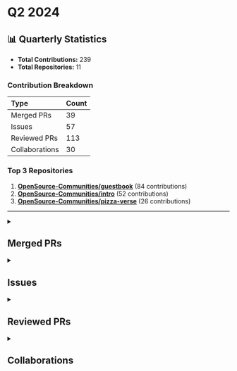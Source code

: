 # Q2 2024

## 📊 Quarterly Statistics

* **Total Contributions:** 239
* **Total Repositories:** 11

### Contribution Breakdown

| Type | Count |
| :--- | :--- |
| Merged PRs | 39 |
| Issues | 57 |
| Reviewed PRs | 113 |
| Collaborations | 30 |

### Top 3 Repositories

1. [**OpenSource-Communities/guestbook**](https://github.com/OpenSource-Communities/guestbook) (84 contributions)
2. [**OpenSource-Communities/intro**](https://github.com/OpenSource-Communities/intro) (52 contributions)
3. [**OpenSource-Communities/pizza-verse**](https://github.com/OpenSource-Communities/pizza-verse) (26 contributions)

---

<details>
  <summary><h2>Merged PRs</h2></summary>
<table style='width:100%; table-layout:fixed;'>
  <thead>
    <tr>
      <th style='width:5%;'>No.</th>
      <th style='width:20%;'>Project Name</th>
      <th style='width:30%;'>Title</th>
      <th style='width:15%;'>Created At</th>
      <th style='width:15%;'>Merged At</th>
      <th style='width:15%;'>Review Period</th>
    </tr>
  </thead>
  <tbody>
    <tr>
      <td>1.</td>
      <td>Virtual-Coffee/virtualcoffee.io</td>
      <td><a href='https://github.com/Virtual-Coffee/virtualcoffee.io/pull/1197'>Add July 2024 Monthly Challenge</a></td>
      <td>2024-06-28</td>
      <td>2024-06-29</td>
      <td>1 days</td>
    </tr>
    <tr>
      <td>2.</td>
      <td>OpenSource-Communities/intro</td>
      <td><a href='https://github.com/OpenSource-Communities/intro/pull/226'>feat: update contributing guidelines</a></td>
      <td>2024-06-14</td>
      <td>2024-07-01</td>
      <td>17 days</td>
    </tr>
    <tr>
      <td>3.</td>
      <td>open-sauced/hot</td>
      <td><a href='https://github.com/open-sauced/hot/pull/528'>fix: change Discord to Community</a></td>
      <td>2024-06-08</td>
      <td>2024-07-08</td>
      <td>30 days</td>
    </tr>
    <tr>
      <td>4.</td>
      <td>Virtual-Coffee/virtualcoffee.io</td>
      <td><a href='https://github.com/Virtual-Coffee/virtualcoffee.io/pull/1190'>Add June 2024 newsletter to the website</a></td>
      <td>2024-06-06</td>
      <td>2024-06-18</td>
      <td>12 days</td>
    </tr>
    <tr>
      <td>5.</td>
      <td>OpenSource-Communities/guestbook</td>
      <td><a href='https://github.com/OpenSource-Communities/guestbook/pull/359'>fix: change Discord to Community</a></td>
      <td>2024-06-06</td>
      <td>2024-06-06</td>
      <td>0 days</td>
    </tr>
    <tr>
      <td>6.</td>
      <td>OpenSource-Communities/pizza-verse</td>
      <td><a href='https://github.com/OpenSource-Communities/pizza-verse/pull/107'>fix: change discord to community</a></td>
      <td>2024-06-06</td>
      <td>2024-06-06</td>
      <td>0 days</td>
    </tr>
    <tr>
      <td>7.</td>
      <td>OpenSource-Communities/guestbook</td>
      <td><a href='https://github.com/OpenSource-Communities/guestbook/pull/357'>fix: change code owners from community to docs</a></td>
      <td>2024-06-06</td>
      <td>2024-06-06</td>
      <td>0 days</td>
    </tr>
    <tr>
      <td>8.</td>
      <td>OpenSource-Communities/pizza-verse</td>
      <td><a href='https://github.com/OpenSource-Communities/pizza-verse/pull/105'>fix: change code owners from community to docs</a></td>
      <td>2024-06-06</td>
      <td>2024-06-06</td>
      <td>0 days</td>
    </tr>
    <tr>
      <td>9.</td>
      <td>OpenSource-Communities/intro</td>
      <td><a href='https://github.com/OpenSource-Communities/intro/pull/215'>fix: replace Discord with Community</a></td>
      <td>2024-06-06</td>
      <td>2024-06-10</td>
      <td>4 days</td>
    </tr>
    <tr>
      <td>10.</td>
      <td>Virtual-Coffee/VC-Community-Docs</td>
      <td><a href='https://github.com/Virtual-Coffee/VC-Community-Docs/pull/413'>chore: clean up `monthly-challenges` folder</a></td>
      <td>2024-06-03</td>
      <td>2024-06-10</td>
      <td>7 days</td>
    </tr>
    <tr>
      <td>11.</td>
      <td>Virtual-Coffee/VC-Community-Docs</td>
      <td><a href='https://github.com/Virtual-Coffee/VC-Community-Docs/pull/409'>docs: update monthly challenges' README</a></td>
      <td>2024-06-03</td>
      <td>2024-06-10</td>
      <td>7 days</td>
    </tr>
    <tr>
      <td>12.</td>
      <td>Virtual-Coffee/VC-Community-Docs</td>
      <td><a href='https://github.com/Virtual-Coffee/VC-Community-Docs/pull/408'>docs: update facilitators docs</a></td>
      <td>2024-06-03</td>
      <td>2024-06-11</td>
      <td>8 days</td>
    </tr>
    <tr>
      <td>13.</td>
      <td>Virtual-Coffee/VC-Community-Docs</td>
      <td><a href='https://github.com/Virtual-Coffee/VC-Community-Docs/pull/407'>docs: Add "Community Kindness" challenge</a></td>
      <td>2024-05-31</td>
      <td>2024-06-03</td>
      <td>3 days</td>
    </tr>
    <tr>
      <td>14.</td>
      <td>OpenSource-Communities/intro</td>
      <td><a href='https://github.com/OpenSource-Communities/intro/pull/210'>chore: move contributing and translations guidelines to the root</a></td>
      <td>2024-05-31</td>
      <td>2024-06-10</td>
      <td>10 days</td>
    </tr>
    <tr>
      <td>15.</td>
      <td>Virtual-Coffee/virtualcoffee.io</td>
      <td><a href='https://github.com/Virtual-Coffee/virtualcoffee.io/pull/1185'>Add June monthly challenge</a></td>
      <td>2024-05-29</td>
      <td>2024-05-31</td>
      <td>2 days</td>
    </tr>
    <tr>
      <td>16.</td>
      <td>github/docs</td>
      <td><a href='https://github.com/github/docs/pull/33170'>fix: change link from `quickstart` to `start-your-journey`</a></td>
      <td>2024-05-24</td>
      <td>2024-05-24</td>
      <td>0 days</td>
    </tr>
    <tr>
      <td>17.</td>
      <td>Virtual-Coffee/VC-Community-Docs</td>
      <td><a href='https://github.com/Virtual-Coffee/VC-Community-Docs/pull/405'>docs: add "Public Speaking" challenge</a></td>
      <td>2024-05-24</td>
      <td>2024-06-11</td>
      <td>18 days</td>
    </tr>
    <tr>
      <td>18.</td>
      <td>github/docs</td>
      <td><a href='https://github.com/github/docs/pull/33167'>fix: add missing link to "Hello World" tutorial</a></td>
      <td>2024-05-24</td>
      <td>2024-05-24</td>
      <td>0 days</td>
    </tr>
    <tr>
      <td>19.</td>
      <td>OpenSource-Communities/intro</td>
      <td><a href='https://github.com/OpenSource-Communities/intro/pull/207'>feat: add a README and move LICENSE file to the root</a></td>
      <td>2024-05-22</td>
      <td>2024-05-22</td>
      <td>0 days</td>
    </tr>
    <tr>
      <td>20.</td>
      <td>OpenSource-Communities/intro</td>
      <td><a href='https://github.com/OpenSource-Communities/intro/pull/204'>feat: update triage action</a></td>
      <td>2024-05-20</td>
      <td>2024-05-20</td>
      <td>0 days</td>
    </tr>
    <tr>
      <td>21.</td>
      <td>OpenSource-Communities/intro</td>
      <td><a href='https://github.com/OpenSource-Communities/intro/pull/201'>feat: add a PR section and add information to the issue section in the contributing guidelines</a></td>
      <td>2024-05-17</td>
      <td>2024-06-05</td>
      <td>19 days</td>
    </tr>
    <tr>
      <td>22.</td>
      <td>OpenSource-Communities/guestbook</td>
      <td><a href='https://github.com/OpenSource-Communities/guestbook/pull/325'>fix: intro course contributor action</a></td>
      <td>2024-05-17</td>
      <td>2024-05-18</td>
      <td>1 days</td>
    </tr>
    <tr>
      <td>23.</td>
      <td>OpenSource-Communities/guestbook</td>
      <td><a href='https://github.com/OpenSource-Communities/guestbook/pull/314'>fix: update message of the PR_COMMENT in `intro_course_contributor.yml`</a></td>
      <td>2024-05-14</td>
      <td>2024-05-14</td>
      <td>0 days</td>
    </tr>
    <tr>
      <td>24.</td>
      <td>OpenSource-Communities/pizza-verse</td>
      <td><a href='https://github.com/OpenSource-Communities/pizza-verse/pull/94'>fix: compliance action to include "relates to" and "related to" keywords when checking related issue</a></td>
      <td>2024-05-13</td>
      <td>2024-05-14</td>
      <td>0 days</td>
    </tr>
    <tr>
      <td>25.</td>
      <td>OpenSource-Communities/guestbook</td>
      <td><a href='https://github.com/OpenSource-Communities/guestbook/pull/308'>feat: add compliance workflow</a></td>
      <td>2024-05-13</td>
      <td>2024-05-13</td>
      <td>0 days</td>
    </tr>
    <tr>
      <td>26.</td>
      <td>OpenSource-Communities/pizza-verse</td>
      <td><a href='https://github.com/OpenSource-Communities/pizza-verse/pull/90'>feat: add compliance workflow</a></td>
      <td>2024-05-13</td>
      <td>2024-05-13</td>
      <td>0 days</td>
    </tr>
    <tr>
      <td>27.</td>
      <td>OpenSource-Communities/intro</td>
      <td><a href='https://github.com/OpenSource-Communities/intro/pull/187'>feat: Add compliance workflow</a></td>
      <td>2024-05-13</td>
      <td>2024-05-13</td>
      <td>0 days</td>
    </tr>
    <tr>
      <td>28.</td>
      <td>OpenSource-Communities/intro</td>
      <td><a href='https://github.com/OpenSource-Communities/intro/pull/185'>Feature: Add detail information about PR process for contributing</a></td>
      <td>2024-05-10</td>
      <td>2024-05-11</td>
      <td>0 days</td>
    </tr>
    <tr>
      <td>29.</td>
      <td>OpenSource-Communities/pizza-verse</td>
      <td><a href='https://github.com/OpenSource-Communities/pizza-verse/pull/85'>feat: Add traditional food around the world as a new format of contribution</a></td>
      <td>2024-05-10</td>
      <td>2024-05-13</td>
      <td>3 days</td>
    </tr>
    <tr>
      <td>30.</td>
      <td>Virtual-Coffee/virtualcoffee.io</td>
      <td><a href='https://github.com/Virtual-Coffee/virtualcoffee.io/pull/1175'>Add May 2024 newsletter to the website</a></td>
      <td>2024-05-07</td>
      <td>2024-05-12</td>
      <td>4 days</td>
    </tr>
    <tr>
      <td>31.</td>
      <td>OpenSource-Communities/intro</td>
      <td><a href='https://github.com/OpenSource-Communities/intro/pull/181'>Fix: Update content in the "Getting Started With Contributing" section and clarify the instructions to create an issue</a></td>
      <td>2024-05-03</td>
      <td>2024-05-08</td>
      <td>5 days</td>
    </tr>
    <tr>
      <td>32.</td>
      <td>OpenSource-Communities/intro</td>
      <td><a href='https://github.com/OpenSource-Communities/intro/pull/174'>feat: add "Becoming a Maintainer" course</a></td>
      <td>2024-04-25</td>
      <td>2024-04-26</td>
      <td>1 days</td>
    </tr>
    <tr>
      <td>33.</td>
      <td>OpenSource-Communities/intro</td>
      <td><a href='https://github.com/OpenSource-Communities/intro/pull/162'>fix: relative paths in the project</a></td>
      <td>2024-04-18</td>
      <td>2024-04-18</td>
      <td>0 days</td>
    </tr>
    <tr>
      <td>34.</td>
      <td>Virtual-Coffee/VC-Community-Docs</td>
      <td><a href='https://github.com/Virtual-Coffee/VC-Community-Docs/pull/357'>docs: update Monthly Challenges README</a></td>
      <td>2024-04-16</td>
      <td>2024-04-19</td>
      <td>3 days</td>
    </tr>
    <tr>
      <td>35.</td>
      <td>open-sauced/maintainer-intro-course</td>
      <td><a href='https://github.com/open-sauced/maintainer-intro-course/pull/75'>feat: add "Additional Resources" and "Maintainers Guestbook" pages</a></td>
      <td>2024-04-15</td>
      <td>2024-04-23</td>
      <td>8 days</td>
    </tr>
    <tr>
      <td>36.</td>
      <td>open-sauced/maintainer-intro-course</td>
      <td><a href='https://github.com/open-sauced/maintainer-intro-course/pull/73'>fix: update projects on GitHub</a></td>
      <td>2024-04-11</td>
      <td>2024-04-23</td>
      <td>12 days</td>
    </tr>
    <tr>
      <td>37.</td>
      <td>Virtual-Coffee/virtualcoffee.io</td>
      <td><a href='https://github.com/Virtual-Coffee/virtualcoffee.io/pull/1151'>Docs: Update Coffee Table Groups</a></td>
      <td>2024-04-11</td>
      <td>2024-04-12</td>
      <td>1 days</td>
    </tr>
    <tr>
      <td>38.</td>
      <td>Virtual-Coffee/virtualcoffee.io</td>
      <td><a href='https://github.com/Virtual-Coffee/virtualcoffee.io/pull/1149'>Add April 2024 newsletter to the website</a></td>
      <td>2024-04-07</td>
      <td>2024-04-09</td>
      <td>2 days</td>
    </tr>
    <tr>
      <td>39.</td>
      <td>open-sauced/maintainer-intro-course</td>
      <td><a href='https://github.com/open-sauced/maintainer-intro-course/pull/71'>feat: reorder chapters</a></td>
      <td>2024-04-04</td>
      <td>2024-04-23</td>
      <td>19 days</td>
    </tr>
  </tbody>
</table>
</details>

<details>
  <summary><h2>Issues</h2></summary>
<table style='width:100%; table-layout:fixed;'>
  <thead>
    <tr>
      <th style='width:5%;'>No.</th>
      <th style='width:25%;'>Project Name</th>
      <th style='width:35%;'>Title</th>
      <th style='width:15%;'>Created At</th>
      <th style='width:15%;'>Closed At</th>
      <th style='width:10%;'>Closing Period</th>
    </tr>
  </thead>
  <tbody>
    <tr>
      <td>1.</td>
      <td>Virtual-Coffee/virtualcoffee.io</td>
      <td><a href='https://github.com/Virtual-Coffee/virtualcoffee.io/issues/1196'>Add July 2024 Monthly Challenge</a></td>
      <td>2024-06-28</td>
      <td>2024-06-29</td>
      <td>1 days</td>
    </tr>
    <tr>
      <td>2.</td>
      <td>OpenSource-Communities/intro</td>
      <td><a href='https://github.com/OpenSource-Communities/intro/issues/225'>Feature: Update contributing guidelines</a></td>
      <td>2024-06-13</td>
      <td>2024-07-01</td>
      <td>18 days</td>
    </tr>
    <tr>
      <td>3.</td>
      <td>OpenSource-Communities/guestbook</td>
      <td><a href='https://github.com/OpenSource-Communities/guestbook/issues/363'>Docs: Remove the translation guidelines</a></td>
      <td>2024-06-10</td>
      <td>2024-10-05</td>
      <td>116 days</td>
    </tr>
    <tr>
      <td>4.</td>
      <td>OpenSource-Communities/guestbook</td>
      <td><a href='https://github.com/OpenSource-Communities/guestbook/issues/362'>Docs: Update the Contributing Guidelines</a></td>
      <td>2024-06-10</td>
      <td>2024-10-05</td>
      <td>116 days</td>
    </tr>
    <tr>
      <td>5.</td>
      <td>OpenSource-Communities/intro</td>
      <td><a href='https://github.com/OpenSource-Communities/intro/issues/219'>Feature: Add "Languages" to all navbars</a></td>
      <td>2024-06-10</td>
      <td>2024-06-11</td>
      <td>1 days</td>
    </tr>
    <tr>
      <td>6.</td>
      <td>open-sauced/hot</td>
      <td><a href='https://github.com/open-sauced/hot/issues/527'>Feature: Swap out Discord to Community and keep consistencies </a></td>
      <td>2024-06-07</td>
      <td>2024-07-08</td>
      <td>32 days</td>
    </tr>
    <tr>
      <td>7.</td>
      <td>Virtual-Coffee/virtualcoffee.io</td>
      <td><a href='https://github.com/Virtual-Coffee/virtualcoffee.io/issues/1189'>Add June 2024 newsletter to the website</a></td>
      <td>2024-06-06</td>
      <td>2024-06-18</td>
      <td>12 days</td>
    </tr>
    <tr>
      <td>8.</td>
      <td>OpenSource-Communities/pizza-verse</td>
      <td><a href='https://github.com/OpenSource-Communities/pizza-verse/issues/106'>Feature: Swap out Discord Links to Discussion Links</a></td>
      <td>2024-06-06</td>
      <td>2024-06-06</td>
      <td>0 days</td>
    </tr>
    <tr>
      <td>9.</td>
      <td>OpenSource-Communities/guestbook</td>
      <td><a href='https://github.com/OpenSource-Communities/guestbook/issues/358'>Feature: Swap out Discord Links to Discussion Links</a></td>
      <td>2024-06-06</td>
      <td>2024-06-06</td>
      <td>0 days</td>
    </tr>
    <tr>
      <td>10.</td>
      <td>OpenSource-Communities/pizza-verse</td>
      <td><a href='https://github.com/OpenSource-Communities/pizza-verse/issues/104'>Bug: Code owners doesn't give notification</a></td>
      <td>2024-06-06</td>
      <td>2024-06-06</td>
      <td>0 days</td>
    </tr>
    <tr>
      <td>11.</td>
      <td>OpenSource-Communities/guestbook</td>
      <td><a href='https://github.com/OpenSource-Communities/guestbook/issues/355'>Bug: Code owners doesn't give notification </a></td>
      <td>2024-06-06</td>
      <td>2024-06-06</td>
      <td>0 days</td>
    </tr>
    <tr>
      <td>12.</td>
      <td>OpenSource-Communities/intro</td>
      <td><a href='https://github.com/OpenSource-Communities/intro/issues/213'>Feature: Swap out Discord Links to Discussion Links</a></td>
      <td>2024-06-05</td>
      <td>2024-06-10</td>
      <td>5 days</td>
    </tr>
    <tr>
      <td>13.</td>
      <td>OpenSource-Communities/intro</td>
      <td><a href='https://github.com/OpenSource-Communities/intro/issues/212'>Feature: Update translations guidelines</a></td>
      <td>2024-06-05</td>
      <td>2024-07-11</td>
      <td>36 days</td>
    </tr>
    <tr>
      <td>14.</td>
      <td>Virtual-Coffee/virtualcoffee.io</td>
      <td><a href='https://github.com/Virtual-Coffee/virtualcoffee.io/issues/1184'>Add June 2024 Monthly Challenge</a></td>
      <td>2024-05-29</td>
      <td>2024-05-31</td>
      <td>2 days</td>
    </tr>
    <tr>
      <td>15.</td>
      <td>open-sauced/app</td>
      <td><a href='https://github.com/open-sauced/app/issues/3484'>Bug: Back button in the All Contributions tree map is not visible and doesn't work</a></td>
      <td>2024-05-27</td>
      <td>2024-05-28</td>
      <td>1 days</td>
    </tr>
    <tr>
      <td>16.</td>
      <td>github/docs</td>
      <td><a href='https://github.com/github/docs/issues/33169'>Change link for consistency in uploading-a-project-to-github.md</a></td>
      <td>2024-05-24</td>
      <td>2024-05-24</td>
      <td>0 days</td>
    </tr>
    <tr>
      <td>17.</td>
      <td>Virtual-Coffee/virtualcoffee.io</td>
      <td><a href='https://github.com/Virtual-Coffee/virtualcoffee.io/issues/1182'>Add link to "Join Virtual Coffee" page to the nav bar</a></td>
      <td>2024-05-23</td>
      <td>2024-10-01</td>
      <td>131 days</td>
    </tr>
    <tr>
      <td>18.</td>
      <td>OpenSource-Communities/intro</td>
      <td><a href='https://github.com/OpenSource-Communities/intro/issues/206'>Feature: Move `CONTRIBUTING.md` and `i18n-guidelines.md` to the root</a></td>
      <td>2024-05-22</td>
      <td>2024-06-10</td>
      <td>19 days</td>
    </tr>
    <tr>
      <td>19.</td>
      <td>OpenSource-Communities/intro</td>
      <td><a href='https://github.com/OpenSource-Communities/intro/issues/205'>Feature: Add a README and move the LICENSE file to the root</a></td>
      <td>2024-05-21</td>
      <td>2024-05-22</td>
      <td>1 days</td>
    </tr>
    <tr>
      <td>20.</td>
      <td>github/maintainermonth</td>
      <td><a href='https://github.com/github/maintainermonth/issues/186'>TITLE: From Contributor to Maintainer: My Journey in Open Source</a></td>
      <td>2024-05-20</td>
      <td>2025-04-17</td>
      <td>332 days</td>
    </tr>
    <tr>
      <td>21.</td>
      <td>OpenSource-Communities/intro</td>
      <td><a href='https://github.com/OpenSource-Communities/intro/issues/203'>Feature: Update the triage action</a></td>
      <td>2024-05-20</td>
      <td>2024-05-20</td>
      <td>0 days</td>
    </tr>
    <tr>
      <td>22.</td>
      <td>OpenSource-Communities/guestbook</td>
      <td><a href='https://github.com/OpenSource-Communities/guestbook/issues/323'>Bug: Intro course contributor action keeps failing</a></td>
      <td>2024-05-17</td>
      <td>2024-05-18</td>
      <td>1 days</td>
    </tr>
    <tr>
      <td>23.</td>
      <td>OpenSource-Communities/intro</td>
      <td><a href='https://github.com/OpenSource-Communities/intro/issues/193'>Feature: Add a PR section & add info about taking only one good first issue in the contributing guidelines </a></td>
      <td>2024-05-15</td>
      <td>2024-06-05</td>
      <td>21 days</td>
    </tr>
    <tr>
      <td>24.</td>
      <td>open-sauced/app</td>
      <td><a href='https://github.com/open-sauced/app/issues/3382'>Bug: Cannot find some repositories in the process of creating a new workspace</a></td>
      <td>2024-05-14</td>
      <td>2024-08-21</td>
      <td>99 days</td>
    </tr>
    <tr>
      <td>25.</td>
      <td>open-sauced/app</td>
      <td><a href='https://github.com/open-sauced/app/issues/3381'>Bug: StarSearch page width is not 100% on small screen</a></td>
      <td>2024-05-14</td>
      <td>N/A</td>
      <td>Open</td>
    </tr>
    <tr>
      <td>26.</td>
      <td>open-sauced/app</td>
      <td><a href='https://github.com/open-sauced/app/issues/3380'>Feature: Add ability to edit prompt in StarSearch</a></td>
      <td>2024-05-14</td>
      <td>N/A</td>
      <td>Open</td>
    </tr>
    <tr>
      <td>27.</td>
      <td>OpenSource-Communities/guestbook</td>
      <td><a href='https://github.com/OpenSource-Communities/guestbook/issues/313'>Bug: Message in the `intro_course_contributor.yml`</a></td>
      <td>2024-05-14</td>
      <td>2024-05-14</td>
      <td>0 days</td>
    </tr>
    <tr>
      <td>28.</td>
      <td>OpenSource-Communities/guestbook</td>
      <td><a href='https://github.com/OpenSource-Communities/guestbook/issues/312'>Feature: Add @RafaelJohn9 as a contributor</a></td>
      <td>2024-05-14</td>
      <td>2024-05-14</td>
      <td>0 days</td>
    </tr>
    <tr>
      <td>29.</td>
      <td>OpenSource-Communities/pizza-verse</td>
      <td><a href='https://github.com/OpenSource-Communities/pizza-verse/issues/93'>Bug: Compliance action is not checking keywords "related to" and "relates to"</a></td>
      <td>2024-05-13</td>
      <td>2024-05-14</td>
      <td>0 days</td>
    </tr>
    <tr>
      <td>30.</td>
      <td>OpenSource-Communities/guestbook</td>
      <td><a href='https://github.com/OpenSource-Communities/guestbook/issues/307'>Feature: Add a compliance workflow to GitHub Action</a></td>
      <td>2024-05-13</td>
      <td>2024-05-13</td>
      <td>0 days</td>
    </tr>
    <tr>
      <td>31.</td>
      <td>OpenSource-Communities/pizza-verse</td>
      <td><a href='https://github.com/OpenSource-Communities/pizza-verse/issues/89'>Feature: Add compliance workflow to GitHub Action</a></td>
      <td>2024-05-13</td>
      <td>2024-05-13</td>
      <td>0 days</td>
    </tr>
    <tr>
      <td>32.</td>
      <td>OpenSource-Communities/intro</td>
      <td><a href='https://github.com/OpenSource-Communities/intro/issues/186'>Feature: Add a compliance workflow to GitHub Action </a></td>
      <td>2024-05-13</td>
      <td>2024-05-13</td>
      <td>0 days</td>
    </tr>
    <tr>
      <td>33.</td>
      <td>OpenSource-Communities/pizza-verse</td>
      <td><a href='https://github.com/OpenSource-Communities/pizza-verse/issues/86'>Add traditional food (Please Keep Open)</a></td>
      <td>2024-05-10</td>
      <td>N/A</td>
      <td>Open</td>
    </tr>
    <tr>
      <td>34.</td>
      <td>OpenSource-Communities/pizza-verse</td>
      <td><a href='https://github.com/OpenSource-Communities/pizza-verse/issues/84'>Feature: Add world's traditional foods </a></td>
      <td>2024-05-10</td>
      <td>2024-05-13</td>
      <td>3 days</td>
    </tr>
    <tr>
      <td>35.</td>
      <td>Virtual-Coffee/virtualcoffee.io</td>
      <td><a href='https://github.com/Virtual-Coffee/virtualcoffee.io/issues/1176'>feat: Remove CodeSee</a></td>
      <td>2024-05-07</td>
      <td>2024-10-01</td>
      <td>147 days</td>
    </tr>
    <tr>
      <td>36.</td>
      <td>open-sauced/app</td>
      <td><a href='https://github.com/open-sauced/app/issues/3331'>Bug: Placeholder to paste URL when creating a Highlight is still mentioning DEV.to blog post only </a></td>
      <td>2024-05-07</td>
      <td>2024-05-15</td>
      <td>8 days</td>
    </tr>
    <tr>
      <td>37.</td>
      <td>Virtual-Coffee/virtualcoffee.io</td>
      <td><a href='https://github.com/Virtual-Coffee/virtualcoffee.io/issues/1174'>Add May 2024 newsletter to the website</a></td>
      <td>2024-05-07</td>
      <td>2024-05-12</td>
      <td>4 days</td>
    </tr>
    <tr>
      <td>38.</td>
      <td>OpenSource-Communities/intro</td>
      <td><a href='https://github.com/OpenSource-Communities/intro/issues/180'>Fix: Clarify explanations and instructions about creating issues and reading guidelines</a></td>
      <td>2024-05-03</td>
      <td>2024-05-08</td>
      <td>6 days</td>
    </tr>
    <tr>
      <td>39.</td>
      <td>OpenSource-Communities/pizza-verse</td>
      <td><a href='https://github.com/OpenSource-Communities/pizza-verse/issues/79'>Chores: Replace the logo in this repo's README</a></td>
      <td>2024-05-02</td>
      <td>N/A</td>
      <td>Open</td>
    </tr>
    <tr>
      <td>40.</td>
      <td>OpenSource-Communities/guestbook</td>
      <td><a href='https://github.com/OpenSource-Communities/guestbook/issues/273'>Chores: Replace the logo in this repo's README</a></td>
      <td>2024-05-02</td>
      <td>2024-05-10</td>
      <td>9 days</td>
    </tr>
    <tr>
      <td>41.</td>
      <td>OpenSource-Communities/guestbook</td>
      <td><a href='https://github.com/OpenSource-Communities/guestbook/issues/272'>Docs: Fix broken links in the README</a></td>
      <td>2024-05-02</td>
      <td>2024-05-14</td>
      <td>12 days</td>
    </tr>
    <tr>
      <td>42.</td>
      <td>OpenSource-Communities/guestbook</td>
      <td><a href='https://github.com/OpenSource-Communities/guestbook/issues/271'>Docs: Fix link in the issue template</a></td>
      <td>2024-05-01</td>
      <td>2024-05-10</td>
      <td>9 days</td>
    </tr>
    <tr>
      <td>43.</td>
      <td>OpenSource-Communities/intro</td>
      <td><a href='https://github.com/OpenSource-Communities/intro/issues/175'>Feature: Add a link to the "Job Seekers Guide"</a></td>
      <td>2024-04-25</td>
      <td>2024-05-21</td>
      <td>26 days</td>
    </tr>
    <tr>
      <td>44.</td>
      <td>OpenSource-Communities/intro</td>
      <td><a href='https://github.com/OpenSource-Communities/intro/issues/169'>Feature: Add the maintainer course</a></td>
      <td>2024-04-25</td>
      <td>2024-04-26</td>
      <td>1 days</td>
    </tr>
    <tr>
      <td>45.</td>
      <td>OpenSource-Communities/intro</td>
      <td><a href='https://github.com/OpenSource-Communities/intro/issues/163'>Bug: Update the "Additional Resources" page</a></td>
      <td>2024-04-18</td>
      <td>2024-04-21</td>
      <td>3 days</td>
    </tr>
    <tr>
      <td>46.</td>
      <td>OpenSource-Communities/intro</td>
      <td><a href='https://github.com/OpenSource-Communities/intro/issues/161'>Bug: Relative paths in the course redirected to 404</a></td>
      <td>2024-04-18</td>
      <td>2024-04-18</td>
      <td>0 days</td>
    </tr>
    <tr>
      <td>47.</td>
      <td>open-sauced/maintainer-intro-course</td>
      <td><a href='https://github.com/open-sauced/maintainer-intro-course/issues/74'>Feature: Add "Additional Resources" page</a></td>
      <td>2024-04-15</td>
      <td>2024-04-23</td>
      <td>8 days</td>
    </tr>
    <tr>
      <td>48.</td>
      <td>open-sauced/app</td>
      <td><a href='https://github.com/open-sauced/app/issues/3188'>Bug: Cannot delete a couple of Contributor Insight Pages in a row</a></td>
      <td>2024-04-15</td>
      <td>2024-07-10</td>
      <td>86 days</td>
    </tr>
    <tr>
      <td>49.</td>
      <td>open-sauced/maintainer-intro-course</td>
      <td><a href='https://github.com/open-sauced/maintainer-intro-course/issues/72'>Docs: Update "Projects (classic)" to "Projects" on GitHub</a></td>
      <td>2024-04-11</td>
      <td>2024-04-23</td>
      <td>12 days</td>
    </tr>
    <tr>
      <td>50.</td>
      <td>Virtual-Coffee/virtualcoffee.io</td>
      <td><a href='https://github.com/Virtual-Coffee/virtualcoffee.io/issues/1150'>Docs: Update Coffee Table Group times and leaders</a></td>
      <td>2024-04-11</td>
      <td>2024-04-12</td>
      <td>1 days</td>
    </tr>
    <tr>
      <td>51.</td>
      <td>Virtual-Coffee/virtualcoffee.io</td>
      <td><a href='https://github.com/Virtual-Coffee/virtualcoffee.io/issues/1148'>Add April 2024 newsletter to the website</a></td>
      <td>2024-04-07</td>
      <td>2024-04-09</td>
      <td>2 days</td>
    </tr>
    <tr>
      <td>52.</td>
      <td>OpenSource-Communities/intro</td>
      <td><a href='https://github.com/OpenSource-Communities/intro/issues/156'>Docs: Update the README of Intro to Open Source course</a></td>
      <td>2024-04-05</td>
      <td>2024-04-18</td>
      <td>13 days</td>
    </tr>
    <tr>
      <td>53.</td>
      <td>OpenSource-Communities/intro</td>
      <td><a href='https://github.com/OpenSource-Communities/intro/issues/155'>Bug: Duplication of the term "Docs" in the Glossary</a></td>
      <td>2024-04-05</td>
      <td>2024-04-25</td>
      <td>20 days</td>
    </tr>
    <tr>
      <td>54.</td>
      <td>open-sauced/app</td>
      <td><a href='https://github.com/open-sauced/app/issues/3131'>Bug: Clicking "Home" icon brings users to personal workspace instead of last workspace they opened</a></td>
      <td>2024-04-05</td>
      <td>N/A</td>
      <td>Open</td>
    </tr>
    <tr>
      <td>55.</td>
      <td>open-sauced/app</td>
      <td><a href='https://github.com/open-sauced/app/issues/3130'>Bug: Clicking the OpenSauced logo on mobile takes users to Highlights feed</a></td>
      <td>2024-04-05</td>
      <td>N/A</td>
      <td>Open</td>
    </tr>
    <tr>
      <td>56.</td>
      <td>open-sauced/app</td>
      <td><a href='https://github.com/open-sauced/app/issues/3129'>Bug: Modal is not shown as full screen when creating Contributor Insight Page on mobile </a></td>
      <td>2024-04-05</td>
      <td>N/A</td>
      <td>Open</td>
    </tr>
    <tr>
      <td>57.</td>
      <td>open-sauced/app</td>
      <td><a href='https://github.com/open-sauced/app/issues/3128'>Bug: Adding a highlight from profile page doesn't immediately add the highlight</a></td>
      <td>2024-04-05</td>
      <td>N/A</td>
      <td>Open</td>
    </tr>
  </tbody>
</table>
</details>

<details>
  <summary><h2>Reviewed PRs</h2></summary>
<table style='width:100%; table-layout:fixed;'>
  <thead>
    <tr>
      <th style='width:5%;'>No.</th>
      <th style='width:20%;'>Project Name</th>
      <th style='width:25%;'>Title</th>
      <th style='width:15%;'>Created At</th>
      <th style='width:15%;'>Reviewed At</th>
      <th style='width:10%;'>Merged At</th>
      <th style='width:10%;'>Merge Period</th>
    </tr>
  </thead>
  <tbody>
    <tr>
      <td>1.</td>
      <td>open-sauced/docs</td>
      <td><a href='https://github.com/open-sauced/docs/pull/346'>feat: add contrib issue comments</a></td>
      <td>2024-06-27</td>
      <td>2024-06-28</td>
      <td>2024-06-28</td>
      <td>1 days</td>
    </tr>
    <tr>
      <td>2.</td>
      <td>OpenSource-Communities/guestbook</td>
      <td><a href='https://github.com/OpenSource-Communities/guestbook/pull/369'>feat: Add @skottchen as a contributor</a></td>
      <td>2024-06-26</td>
      <td>2024-06-27</td>
      <td>2024-06-27</td>
      <td>1 days</td>
    </tr>
    <tr>
      <td>3.</td>
      <td>open-sauced/docs</td>
      <td><a href='https://github.com/open-sauced/docs/pull/332'>chore: updated valibot blog post with feedback from Fabian Hiller</a></td>
      <td>2024-06-19</td>
      <td>2024-06-21</td>
      <td>2024-06-21</td>
      <td>3 days</td>
    </tr>
    <tr>
      <td>4.</td>
      <td>open-sauced/docs</td>
      <td><a href='https://github.com/open-sauced/docs/pull/331'>chore: added Nick's valibot blog post</a></td>
      <td>2024-06-17</td>
      <td>2024-06-18</td>
      <td>2024-06-18</td>
      <td>1 days</td>
    </tr>
    <tr>
      <td>5.</td>
      <td>OpenSource-Communities/guestbook</td>
      <td><a href='https://github.com/OpenSource-Communities/guestbook/pull/365'>docs: add @IM-Suryakant-Kumar as a contributor</a></td>
      <td>2024-06-17</td>
      <td>2024-06-18</td>
      <td>2024-06-18</td>
      <td>1 days</td>
    </tr>
    <tr>
      <td>6.</td>
      <td>OpenSource-Communities/intro</td>
      <td><a href='https://github.com/OpenSource-Communities/intro/pull/230'>feat: adds repo to guestbook</a></td>
      <td>2024-06-16</td>
      <td>2024-06-18</td>
      <td>2024-06-18</td>
      <td>3 days</td>
    </tr>
    <tr>
      <td>7.</td>
      <td>OpenSource-Communities/intro</td>
      <td><a href='https://github.com/OpenSource-Communities/intro/pull/227'>feat: Create a subdirectory structure </a></td>
      <td>2024-06-14</td>
      <td>2024-06-14</td>
      <td>2024-06-14</td>
      <td>0 days</td>
    </tr>
    <tr>
      <td>8.</td>
      <td>open-sauced/docs</td>
      <td><a href='https://github.com/open-sauced/docs/pull/330'>feat: add contrib confidence</a></td>
      <td>2024-06-11</td>
      <td>2024-06-14</td>
      <td>2024-06-12</td>
      <td>1 days</td>
    </tr>
    <tr>
      <td>9.</td>
      <td>OpenSource-Communities/intro</td>
      <td><a href='https://github.com/OpenSource-Communities/intro/pull/222'>feat: docsify to docusaurus</a></td>
      <td>2024-06-11</td>
      <td>2024-06-12</td>
      <td>2024-06-12</td>
      <td>2 days</td>
    </tr>
    <tr>
      <td>10.</td>
      <td>open-sauced/docs</td>
      <td><a href='https://github.com/open-sauced/docs/pull/327'>chore: added Nick Taylor's blog posts</a></td>
      <td>2024-06-10</td>
      <td>2024-06-10</td>
      <td>2024-06-10</td>
      <td>0 days</td>
    </tr>
    <tr>
      <td>11.</td>
      <td>OpenSource-Communities/guestbook</td>
      <td><a href='https://github.com/OpenSource-Communities/guestbook/pull/361'>feat: Add Harshdev10 as a contributor</a></td>
      <td>2024-06-08</td>
      <td>2024-06-13</td>
      <td>2024-06-13</td>
      <td>5 days</td>
    </tr>
    <tr>
      <td>12.</td>
      <td>OpenSource-Communities/guestbook</td>
      <td><a href='https://github.com/OpenSource-Communities/guestbook/pull/356'>feat: Add @Alok-Jadhao as a contributor</a></td>
      <td>2024-06-06</td>
      <td>2024-06-06</td>
      <td>2024-06-06</td>
      <td>0 days</td>
    </tr>
    <tr>
      <td>13.</td>
      <td>open-sauced/docs</td>
      <td><a href='https://github.com/open-sauced/docs/pull/326'>fix: remove discord and boilerplate</a></td>
      <td>2024-06-05</td>
      <td>2024-06-06</td>
      <td>2024-06-06</td>
      <td>1 days</td>
    </tr>
    <tr>
      <td>14.</td>
      <td>OpenSource-Communities/guestbook</td>
      <td><a href='https://github.com/OpenSource-Communities/guestbook/pull/353'>feat: Add <@lrmulkayhee> as a contributor</a></td>
      <td>2024-06-05</td>
      <td>2024-06-26</td>
      <td>N/A</td>
      <td>Closed</td>
    </tr>
    <tr>
      <td>15.</td>
      <td>open-sauced/docs</td>
      <td><a href='https://github.com/open-sauced/docs/pull/323'>feat: Update docusaurus to latest version</a></td>
      <td>2024-06-04</td>
      <td>2024-06-05</td>
      <td>2024-06-05</td>
      <td>1 days</td>
    </tr>
    <tr>
      <td>16.</td>
      <td>open-sauced/docs</td>
      <td><a href='https://github.com/open-sauced/docs/pull/322'>fix: Replace discord with Community</a></td>
      <td>2024-06-04</td>
      <td>2024-06-05</td>
      <td>2024-06-05</td>
      <td>1 days</td>
    </tr>
    <tr>
      <td>17.</td>
      <td>open-sauced/docs</td>
      <td><a href='https://github.com/open-sauced/docs/pull/321'>feat: Add blog guide for posting to our community resources</a></td>
      <td>2024-06-04</td>
      <td>2024-06-05</td>
      <td>2024-06-05</td>
      <td>1 days</td>
    </tr>
    <tr>
      <td>18.</td>
      <td>OpenSource-Communities/guestbook</td>
      <td><a href='https://github.com/OpenSource-Communities/guestbook/pull/351'>docs: add @overfero as a contributor</a></td>
      <td>2024-06-04</td>
      <td>2024-06-06</td>
      <td>2024-06-06</td>
      <td>2 days</td>
    </tr>
    <tr>
      <td>19.</td>
      <td>Virtual-Coffee/VC-Community-Docs</td>
      <td><a href='https://github.com/Virtual-Coffee/VC-Community-Docs/pull/412'>Process Docs for Virtual Coffee Newsletter</a></td>
      <td>2024-06-03</td>
      <td>2024-06-26</td>
      <td>N/A</td>
      <td>Open</td>
    </tr>
    <tr>
      <td>20.</td>
      <td>Virtual-Coffee/VC-Community-Docs</td>
      <td><a href='https://github.com/Virtual-Coffee/VC-Community-Docs/pull/410'>Update  Lunch and Learn Process Documentation with added information on Roles and How to Cancel</a></td>
      <td>2024-06-03</td>
      <td>2024-06-10</td>
      <td>2024-06-10</td>
      <td>7 days</td>
    </tr>
    <tr>
      <td>21.</td>
      <td>OpenSource-Communities/guestbook</td>
      <td><a href='https://github.com/OpenSource-Communities/guestbook/pull/345'>feat: Add @MohamedAliJmal  as a contributor</a></td>
      <td>2024-06-01</td>
      <td>2024-06-03</td>
      <td>2024-06-03</td>
      <td>2 days</td>
    </tr>
    <tr>
      <td>22.</td>
      <td>open-sauced/docs</td>
      <td><a href='https://github.com/open-sauced/docs/pull/313'>fix: Add banner image</a></td>
      <td>2024-05-31</td>
      <td>2024-05-31</td>
      <td>2024-05-31</td>
      <td>0 days</td>
    </tr>
    <tr>
      <td>23.</td>
      <td>OpenSource-Communities/guestbook</td>
      <td><a href='https://github.com/OpenSource-Communities/guestbook/pull/343'>feat: Add @choji-alexander as a contributor</a></td>
      <td>2024-05-31</td>
      <td>2024-06-03</td>
      <td>2024-06-03</td>
      <td>3 days</td>
    </tr>
    <tr>
      <td>24.</td>
      <td>OpenSource-Communities/pizza-verse</td>
      <td><a href='https://github.com/OpenSource-Communities/pizza-verse/pull/100'>docs: add information about Griot</a></td>
      <td>2024-05-27</td>
      <td>2024-06-03</td>
      <td>2024-06-03</td>
      <td>7 days</td>
    </tr>
    <tr>
      <td>25.</td>
      <td>OpenSource-Communities/pizza-verse</td>
      <td><a href='https://github.com/OpenSource-Communities/pizza-verse/pull/99'>feat: add samosa to world-traditional-food.md</a></td>
      <td>2024-05-27</td>
      <td>2024-05-31</td>
      <td>2024-05-28</td>
      <td>1 days</td>
    </tr>
    <tr>
      <td>26.</td>
      <td>OpenSource-Communities/guestbook</td>
      <td><a href='https://github.com/OpenSource-Communities/guestbook/pull/339'>feat: Add @chydeepak7 as a contributor</a></td>
      <td>2024-05-27</td>
      <td>2024-05-31</td>
      <td>2024-05-28</td>
      <td>1 days</td>
    </tr>
    <tr>
      <td>27.</td>
      <td>OpenSource-Communities/guestbook</td>
      <td><a href='https://github.com/OpenSource-Communities/guestbook/pull/336'>feat: Add @DChitale as a contributor</a></td>
      <td>2024-05-27</td>
      <td>2024-05-31</td>
      <td>2024-05-30</td>
      <td>3 days</td>
    </tr>
    <tr>
      <td>28.</td>
      <td>OpenSource-Communities/guestbook</td>
      <td><a href='https://github.com/OpenSource-Communities/guestbook/pull/334'>feat: Add alekyluken as a contributor</a></td>
      <td>2024-05-26</td>
      <td>2024-05-31</td>
      <td>2024-05-27</td>
      <td>1 days</td>
    </tr>
    <tr>
      <td>29.</td>
      <td>open-sauced/docs</td>
      <td><a href='https://github.com/open-sauced/docs/pull/303'>fix: changed the screenshot in 'Activity' subsection of maintainers guide #270</a></td>
      <td>2024-05-26</td>
      <td>2024-05-27</td>
      <td>2024-05-27</td>
      <td>1 days</td>
    </tr>
    <tr>
      <td>30.</td>
      <td>OpenSource-Communities/pizza-verse</td>
      <td><a href='https://github.com/OpenSource-Communities/pizza-verse/pull/98'>feat: added dosa to world-traditional-food.md</a></td>
      <td>2024-05-22</td>
      <td>2024-05-31</td>
      <td>2024-05-22</td>
      <td>0 days</td>
    </tr>
    <tr>
      <td>31.</td>
      <td>OpenSource-Communities/intro</td>
      <td><a href='https://github.com/OpenSource-Communities/intro/pull/202'>docs: add a note about Code of Conduct template</a></td>
      <td>2024-05-20</td>
      <td>2024-05-24</td>
      <td>2024-05-24</td>
      <td>4 days</td>
    </tr>
    <tr>
      <td>32.</td>
      <td>OpenSource-Communities/guestbook</td>
      <td><a href='https://github.com/OpenSource-Communities/guestbook/pull/330'>feat: Add @CODINATA as a contributor</a></td>
      <td>2024-05-18</td>
      <td>2024-05-31</td>
      <td>2024-05-19</td>
      <td>1 days</td>
    </tr>
    <tr>
      <td>33.</td>
      <td>OpenSource-Communities/guestbook</td>
      <td><a href='https://github.com/OpenSource-Communities/guestbook/pull/328'>feat: Add @Aditya-Kumar-Sahu as a contributor</a></td>
      <td>2024-05-18</td>
      <td>2024-05-31</td>
      <td>2024-05-19</td>
      <td>1 days</td>
    </tr>
    <tr>
      <td>34.</td>
      <td>OpenSource-Communities/pizza-verse</td>
      <td><a href='https://github.com/OpenSource-Communities/pizza-verse/pull/97'>feat: Add chicken adobo to world-traditional-food.md</a></td>
      <td>2024-05-18</td>
      <td>2024-05-31</td>
      <td>2024-05-21</td>
      <td>3 days</td>
    </tr>
    <tr>
      <td>35.</td>
      <td>OpenSource-Communities/guestbook</td>
      <td><a href='https://github.com/OpenSource-Communities/guestbook/pull/326'>feat: Add @saranyanambiarr as a contributor</a></td>
      <td>2024-05-17</td>
      <td>2024-05-31</td>
      <td>N/A</td>
      <td>Closed</td>
    </tr>
    <tr>
      <td>36.</td>
      <td>OpenSource-Communities/intro</td>
      <td><a href='https://github.com/OpenSource-Communities/intro/pull/200'>feat: add information on guestbook</a></td>
      <td>2024-05-17</td>
      <td>2024-05-21</td>
      <td>2024-05-20</td>
      <td>3 days</td>
    </tr>
    <tr>
      <td>37.</td>
      <td>OpenSource-Communities/guestbook</td>
      <td><a href='https://github.com/OpenSource-Communities/guestbook/pull/320'>feat: add @asirialwis as a contributor</a></td>
      <td>2024-05-17</td>
      <td>2024-06-03</td>
      <td>2024-06-03</td>
      <td>17 days</td>
    </tr>
    <tr>
      <td>38.</td>
      <td>OpenSource-Communities/guestbook</td>
      <td><a href='https://github.com/OpenSource-Communities/guestbook/pull/319'>feat: Add @asirialwis as a contributor</a></td>
      <td>2024-05-17</td>
      <td>2024-05-31</td>
      <td>N/A</td>
      <td>Closed</td>
    </tr>
    <tr>
      <td>39.</td>
      <td>OpenSource-Communities/guestbook</td>
      <td><a href='https://github.com/OpenSource-Communities/guestbook/pull/318'>docs: add @sunggeorge as a contributor</a></td>
      <td>2024-05-17</td>
      <td>2024-05-31</td>
      <td>2024-05-17</td>
      <td>1 days</td>
    </tr>
    <tr>
      <td>40.</td>
      <td>OpenSource-Communities/pizza-verse</td>
      <td><a href='https://github.com/OpenSource-Communities/pizza-verse/pull/96'>feat: Added Pizza Fact</a></td>
      <td>2024-05-17</td>
      <td>2024-05-31</td>
      <td>2024-05-17</td>
      <td>1 days</td>
    </tr>
    <tr>
      <td>41.</td>
      <td>OpenSource-Communities/intro</td>
      <td><a href='https://github.com/OpenSource-Communities/intro/pull/194'>feat: Adding a sentence</a></td>
      <td>2024-05-15</td>
      <td>2024-05-22</td>
      <td>2024-05-21</td>
      <td>6 days</td>
    </tr>
    <tr>
      <td>42.</td>
      <td>OpenSource-Communities/intro</td>
      <td><a href='https://github.com/OpenSource-Communities/intro/pull/191'>feat: Add OpenSauced Logo to French Sidebar</a></td>
      <td>2024-05-14</td>
      <td>2024-05-17</td>
      <td>2024-05-17</td>
      <td>3 days</td>
    </tr>
    <tr>
      <td>43.</td>
      <td>OpenSource-Communities/guestbook</td>
      <td><a href='https://github.com/OpenSource-Communities/guestbook/pull/315'>docs: updates to fix broken links</a></td>
      <td>2024-05-14</td>
      <td>2024-05-31</td>
      <td>2024-05-14</td>
      <td>0 days</td>
    </tr>
    <tr>
      <td>44.</td>
      <td>OpenSource-Communities/guestbook</td>
      <td><a href='https://github.com/OpenSource-Communities/guestbook/pull/311'>feat: add @ManuelaFlores as a contributor</a></td>
      <td>2024-05-13</td>
      <td>2024-05-31</td>
      <td>2024-05-14</td>
      <td>0 days</td>
    </tr>
    <tr>
      <td>45.</td>
      <td>OpenSource-Communities/pizza-verse</td>
      <td><a href='https://github.com/OpenSource-Communities/pizza-verse/pull/92'>feat: New Pizza Fun Facts</a></td>
      <td>2024-05-13</td>
      <td>2024-05-31</td>
      <td>2024-05-14</td>
      <td>1 days</td>
    </tr>
    <tr>
      <td>46.</td>
      <td>OpenSource-Communities/pizza-verse</td>
      <td><a href='https://github.com/OpenSource-Communities/pizza-verse/pull/91'>feat: Add a pizza fact</a></td>
      <td>2024-05-13</td>
      <td>2024-05-31</td>
      <td>N/A</td>
      <td>Closed</td>
    </tr>
    <tr>
      <td>47.</td>
      <td>OpenSource-Communities/intro</td>
      <td><a href='https://github.com/OpenSource-Communities/intro/pull/188'>fix: Update intro.md</a></td>
      <td>2024-05-13</td>
      <td>2024-05-17</td>
      <td>2024-05-17</td>
      <td>4 days</td>
    </tr>
    <tr>
      <td>48.</td>
      <td>OpenSource-Communities/pizza-verse</td>
      <td><a href='https://github.com/OpenSource-Communities/pizza-verse/pull/88'>checking in a trivia addition to open-sauced/pizza-verse repo's "fact…</a></td>
      <td>2024-05-12</td>
      <td>2024-05-31</td>
      <td>N/A</td>
      <td>Closed</td>
    </tr>
    <tr>
      <td>49.</td>
      <td>OpenSource-Communities/pizza-verse</td>
      <td><a href='https://github.com/OpenSource-Communities/pizza-verse/pull/87'>feat: Add a fact about Kenya's pizza</a></td>
      <td>2024-05-11</td>
      <td>2024-05-31</td>
      <td>2024-05-13</td>
      <td>2 days</td>
    </tr>
    <tr>
      <td>50.</td>
      <td>OpenSource-Communities/guestbook</td>
      <td><a href='https://github.com/OpenSource-Communities/guestbook/pull/306'>feat: add @syke9p3 as a contributor</a></td>
      <td>2024-05-11</td>
      <td>2024-05-31</td>
      <td>2024-05-13</td>
      <td>2 days</td>
    </tr>
    <tr>
      <td>51.</td>
      <td>OpenSource-Communities/guestbook</td>
      <td><a href='https://github.com/OpenSource-Communities/guestbook/pull/304'>updated logo in guest book</a></td>
      <td>2024-05-10</td>
      <td>2024-05-31</td>
      <td>2024-05-10</td>
      <td>0 days</td>
    </tr>
    <tr>
      <td>52.</td>
      <td>OpenSource-Communities/guestbook</td>
      <td><a href='https://github.com/OpenSource-Communities/guestbook/pull/303'>docs: add @jiuyueshenhua as a contributor</a></td>
      <td>2024-05-10</td>
      <td>2024-05-31</td>
      <td>2024-05-10</td>
      <td>0 days</td>
    </tr>
    <tr>
      <td>53.</td>
      <td>OpenSource-Communities/guestbook</td>
      <td><a href='https://github.com/OpenSource-Communities/guestbook/pull/301'>fix: Replaced the URL in add_contributor file</a></td>
      <td>2024-05-09</td>
      <td>2024-05-31</td>
      <td>2024-05-10</td>
      <td>1 days</td>
    </tr>
    <tr>
      <td>54.</td>
      <td>OpenSource-Communities/guestbook</td>
      <td><a href='https://github.com/OpenSource-Communities/guestbook/pull/299'>docs: add @paulrwade as a contributor</a></td>
      <td>2024-05-09</td>
      <td>2024-05-31</td>
      <td>2024-05-09</td>
      <td>0 days</td>
    </tr>
    <tr>
      <td>55.</td>
      <td>OpenSource-Communities/guestbook</td>
      <td><a href='https://github.com/OpenSource-Communities/guestbook/pull/298'>Added paulrwade in as a contributor</a></td>
      <td>2024-05-09</td>
      <td>2024-05-31</td>
      <td>N/A</td>
      <td>Closed</td>
    </tr>
    <tr>
      <td>56.</td>
      <td>OpenSource-Communities/guestbook</td>
      <td><a href='https://github.com/OpenSource-Communities/guestbook/pull/296'>feat: Add @michaella23 as a contributor</a></td>
      <td>2024-05-09</td>
      <td>2024-05-31</td>
      <td>2024-05-09</td>
      <td>0 days</td>
    </tr>
    <tr>
      <td>57.</td>
      <td>OpenSource-Communities/pizza-verse</td>
      <td><a href='https://github.com/OpenSource-Communities/pizza-verse/pull/83'> pizza fun fact</a></td>
      <td>2024-05-08</td>
      <td>2024-05-31</td>
      <td>N/A</td>
      <td>Closed</td>
    </tr>
    <tr>
      <td>58.</td>
      <td>open-sauced/docs</td>
      <td><a href='https://github.com/open-sauced/docs/pull/301'>chore: update docs based on recent changes to product</a></td>
      <td>2024-05-08</td>
      <td>2024-05-17</td>
      <td>2024-05-17</td>
      <td>9 days</td>
    </tr>
    <tr>
      <td>59.</td>
      <td>OpenSource-Communities/guestbook</td>
      <td><a href='https://github.com/OpenSource-Communities/guestbook/pull/294'>feat: Add @Kaanan2000 as a contributor</a></td>
      <td>2024-05-08</td>
      <td>2024-05-31</td>
      <td>2024-05-09</td>
      <td>1 days</td>
    </tr>
    <tr>
      <td>60.</td>
      <td>OpenSource-Communities/guestbook</td>
      <td><a href='https://github.com/OpenSource-Communities/guestbook/pull/291'>docs: add @Vikingu-del as a contributor</a></td>
      <td>2024-05-08</td>
      <td>2024-05-31</td>
      <td>2024-05-30</td>
      <td>22 days</td>
    </tr>
    <tr>
      <td>61.</td>
      <td>OpenSource-Communities/guestbook</td>
      <td><a href='https://github.com/OpenSource-Communities/guestbook/pull/289'>docs: add @xmclachlan as a contributor</a></td>
      <td>2024-05-08</td>
      <td>2024-05-31</td>
      <td>N/A</td>
      <td>Closed</td>
    </tr>
    <tr>
      <td>62.</td>
      <td>OpenSource-Communities/guestbook</td>
      <td><a href='https://github.com/OpenSource-Communities/guestbook/pull/287'>docs: add @kilokomuli as a contributor</a></td>
      <td>2024-05-08</td>
      <td>2024-05-31</td>
      <td>2024-05-09</td>
      <td>1 days</td>
    </tr>
    <tr>
      <td>63.</td>
      <td>OpenSource-Communities/guestbook</td>
      <td><a href='https://github.com/OpenSource-Communities/guestbook/pull/285'>docs: add @fb1n15 as a contributor</a></td>
      <td>2024-05-08</td>
      <td>2024-05-31</td>
      <td>N/A</td>
      <td>Closed</td>
    </tr>
    <tr>
      <td>64.</td>
      <td>OpenSource-Communities/guestbook</td>
      <td><a href='https://github.com/OpenSource-Communities/guestbook/pull/284'>Added paulrwade as a contributor & changed guestbook logo README file (resolves open-sauced/guestbook/issues/273)</a></td>
      <td>2024-05-08</td>
      <td>2024-05-31</td>
      <td>N/A</td>
      <td>Closed</td>
    </tr>
    <tr>
      <td>65.</td>
      <td>OpenSource-Communities/pizza-verse</td>
      <td><a href='https://github.com/OpenSource-Communities/pizza-verse/pull/82'>Feature/add pizza fact</a></td>
      <td>2024-05-07</td>
      <td>2024-05-31</td>
      <td>N/A</td>
      <td>Closed</td>
    </tr>
    <tr>
      <td>66.</td>
      <td>OpenSource-Communities/guestbook</td>
      <td><a href='https://github.com/OpenSource-Communities/guestbook/pull/283'>feat: Add Alex87464 as a contributor</a></td>
      <td>2024-05-07</td>
      <td>2024-05-31</td>
      <td>2024-05-09</td>
      <td>2 days</td>
    </tr>
    <tr>
      <td>67.</td>
      <td>OpenSource-Communities/guestbook</td>
      <td><a href='https://github.com/OpenSource-Communities/guestbook/pull/280'>feat: add @pChitral as a contributor</a></td>
      <td>2024-05-07</td>
      <td>2024-05-31</td>
      <td>2024-05-09</td>
      <td>2 days</td>
    </tr>
    <tr>
      <td>68.</td>
      <td>OpenSource-Communities/guestbook</td>
      <td><a href='https://github.com/OpenSource-Communities/guestbook/pull/279'>feat: Add @rohitkrsoni as a contributor</a></td>
      <td>2024-05-06</td>
      <td>2024-05-31</td>
      <td>2024-05-09</td>
      <td>3 days</td>
    </tr>
    <tr>
      <td>69.</td>
      <td>OpenSource-Communities/guestbook</td>
      <td><a href='https://github.com/OpenSource-Communities/guestbook/pull/276'>docs: add @Lor1138 as a contributor</a></td>
      <td>2024-05-03</td>
      <td>2024-05-31</td>
      <td>2024-05-09</td>
      <td>6 days</td>
    </tr>
    <tr>
      <td>70.</td>
      <td>OpenSource-Communities/pizza-verse</td>
      <td><a href='https://github.com/OpenSource-Communities/pizza-verse/pull/80'>Replaced logo</a></td>
      <td>2024-05-02</td>
      <td>2024-05-31</td>
      <td>N/A</td>
      <td>Closed</td>
    </tr>
    <tr>
      <td>71.</td>
      <td>OpenSource-Communities/guestbook</td>
      <td><a href='https://github.com/OpenSource-Communities/guestbook/pull/275'>docs: add @arsaylik as a contributor</a></td>
      <td>2024-05-02</td>
      <td>2024-05-31</td>
      <td>2024-05-13</td>
      <td>11 days</td>
    </tr>
    <tr>
      <td>72.</td>
      <td>OpenSource-Communities/pizza-verse</td>
      <td><a href='https://github.com/OpenSource-Communities/pizza-verse/pull/76'>Feature: Update the Nigerian Pizza description</a></td>
      <td>2024-05-01</td>
      <td>2024-05-31</td>
      <td>2024-05-13</td>
      <td>12 days</td>
    </tr>
    <tr>
      <td>73.</td>
      <td>OpenSource-Communities/guestbook</td>
      <td><a href='https://github.com/OpenSource-Communities/guestbook/pull/270'>docs: add @madefromjames as a contributor</a></td>
      <td>2024-05-01</td>
      <td>2024-05-31</td>
      <td>2024-05-09</td>
      <td>8 days</td>
    </tr>
    <tr>
      <td>74.</td>
      <td>OpenSource-Communities/guestbook</td>
      <td><a href='https://github.com/OpenSource-Communities/guestbook/pull/269'>feat: add @JohnMwendwa as a contributor</a></td>
      <td>2024-04-30</td>
      <td>2024-05-31</td>
      <td>2024-05-08</td>
      <td>8 days</td>
    </tr>
    <tr>
      <td>75.</td>
      <td>OpenSource-Communities/guestbook</td>
      <td><a href='https://github.com/OpenSource-Communities/guestbook/pull/268'>feat: Add @SimonGideon as a contributor</a></td>
      <td>2024-04-30</td>
      <td>2024-05-31</td>
      <td>2024-05-08</td>
      <td>8 days</td>
    </tr>
    <tr>
      <td>76.</td>
      <td>Virtual-Coffee/virtualcoffee.io</td>
      <td><a href='https://github.com/Virtual-Coffee/virtualcoffee.io/pull/1162'>Update Monthly Challenge from Apr to May</a></td>
      <td>2024-04-28</td>
      <td>2024-05-01</td>
      <td>2024-05-01</td>
      <td>3 days</td>
    </tr>
    <tr>
      <td>77.</td>
      <td>OpenSource-Communities/guestbook</td>
      <td><a href='https://github.com/OpenSource-Communities/guestbook/pull/264'>feat: Add @LuisCFunes as a contributor</a></td>
      <td>2024-04-25</td>
      <td>2024-05-31</td>
      <td>2024-04-29</td>
      <td>4 days</td>
    </tr>
    <tr>
      <td>78.</td>
      <td>OpenSource-Communities/intro</td>
      <td><a href='https://github.com/OpenSource-Communities/intro/pull/173'>fix: (doc) update the wording to create issue</a></td>
      <td>2024-04-25</td>
      <td>2024-04-26</td>
      <td>2024-04-25</td>
      <td>0 days</td>
    </tr>
    <tr>
      <td>79.</td>
      <td>OpenSource-Communities/guestbook</td>
      <td><a href='https://github.com/OpenSource-Communities/guestbook/pull/262'>feat: Add RafaelJohn9 as a contributor</a></td>
      <td>2024-04-25</td>
      <td>2024-05-31</td>
      <td>2024-05-14</td>
      <td>19 days</td>
    </tr>
    <tr>
      <td>80.</td>
      <td>OpenSource-Communities/intro</td>
      <td><a href='https://github.com/OpenSource-Communities/intro/pull/167'>fix: (docs) updated glossary.md</a></td>
      <td>2024-04-24</td>
      <td>2024-04-25</td>
      <td>2024-04-25</td>
      <td>1 days</td>
    </tr>
    <tr>
      <td>81.</td>
      <td>OpenSource-Communities/guestbook</td>
      <td><a href='https://github.com/OpenSource-Communities/guestbook/pull/261'>docs: add @lukepadiachy as a contributor</a></td>
      <td>2024-04-21</td>
      <td>2024-05-31</td>
      <td>2024-04-24</td>
      <td>3 days</td>
    </tr>
    <tr>
      <td>82.</td>
      <td>open-sauced/docs</td>
      <td><a href='https://github.com/open-sauced/docs/pull/295'>feat: migrate to latest docusaurus version and provide necessary updates</a></td>
      <td>2024-04-20</td>
      <td>2024-04-24</td>
      <td>2024-04-24</td>
      <td>4 days</td>
    </tr>
    <tr>
      <td>83.</td>
      <td>OpenSource-Communities/guestbook</td>
      <td><a href='https://github.com/OpenSource-Communities/guestbook/pull/259'>docs: add @AryanAwtar as a contributor</a></td>
      <td>2024-04-20</td>
      <td>2024-05-31</td>
      <td>N/A</td>
      <td>Closed</td>
    </tr>
    <tr>
      <td>84.</td>
      <td>OpenSource-Communities/guestbook</td>
      <td><a href='https://github.com/OpenSource-Communities/guestbook/pull/258'>Docs: Update PULL_REQUEST_TEMPLATE.md</a></td>
      <td>2024-04-19</td>
      <td>2024-05-31</td>
      <td>2024-04-21</td>
      <td>1 days</td>
    </tr>
    <tr>
      <td>85.</td>
      <td>OpenSource-Communities/intro</td>
      <td><a href='https://github.com/OpenSource-Communities/intro/pull/165'>fix: Add Title to 'Additional Resources' Page</a></td>
      <td>2024-04-19</td>
      <td>2024-04-21</td>
      <td>2024-04-21</td>
      <td>1 days</td>
    </tr>
    <tr>
      <td>86.</td>
      <td>OpenSource-Communities/guestbook</td>
      <td><a href='https://github.com/OpenSource-Communities/guestbook/pull/257'>feat: Add @Woytsekj as a contributor</a></td>
      <td>2024-04-18</td>
      <td>2024-05-31</td>
      <td>2024-04-19</td>
      <td>1 days</td>
    </tr>
    <tr>
      <td>87.</td>
      <td>open-sauced/docs</td>
      <td><a href='https://github.com/open-sauced/docs/pull/293'>feat: Add repo pages</a></td>
      <td>2024-04-10</td>
      <td>2024-04-11</td>
      <td>2024-04-10</td>
      <td>0 days</td>
    </tr>
    <tr>
      <td>88.</td>
      <td>OpenSource-Communities/guestbook</td>
      <td><a href='https://github.com/OpenSource-Communities/guestbook/pull/254'>feat: Add Ydigit as a contributor</a></td>
      <td>2024-04-09</td>
      <td>2024-05-31</td>
      <td>N/A</td>
      <td>Closed</td>
    </tr>
    <tr>
      <td>89.</td>
      <td>OpenSource-Communities/guestbook</td>
      <td><a href='https://github.com/OpenSource-Communities/guestbook/pull/253'>docs: add @skippharaoh as a contributor</a></td>
      <td>2024-04-08</td>
      <td>2024-05-31</td>
      <td>2024-04-10</td>
      <td>2 days</td>
    </tr>
    <tr>
      <td>90.</td>
      <td>OpenSource-Communities/guestbook</td>
      <td><a href='https://github.com/OpenSource-Communities/guestbook/pull/251'>fix: incorrect links and term's consistency on the README</a></td>
      <td>2024-04-04</td>
      <td>2024-05-31</td>
      <td>2024-04-09</td>
      <td>5 days</td>
    </tr>
    <tr>
      <td>91.</td>
      <td>OpenSource-Communities/guestbook</td>
      <td><a href='https://github.com/OpenSource-Communities/guestbook/pull/250'>feat: Add @safaanilatasoy as a contributor</a></td>
      <td>2024-04-04</td>
      <td>2024-05-31</td>
      <td>2024-04-09</td>
      <td>5 days</td>
    </tr>
    <tr>
      <td>92.</td>
      <td>open-sauced/docs</td>
      <td><a href='https://github.com/open-sauced/docs/pull/291'>docs: add growing your project section</a></td>
      <td>2024-04-03</td>
      <td>2024-06-04</td>
      <td>N/A</td>
      <td>Closed</td>
    </tr>
    <tr>
      <td>93.</td>
      <td>OpenSource-Communities/guestbook</td>
      <td><a href='https://github.com/OpenSource-Communities/guestbook/pull/248'>docs: add @Neerajrawat123 as a contributor</a></td>
      <td>2024-03-30</td>
      <td>2024-05-31</td>
      <td>2024-04-02</td>
      <td>3 days</td>
    </tr>
    <tr>
      <td>94.</td>
      <td>OpenSource-Communities/intro</td>
      <td><a href='https://github.com/OpenSource-Communities/intro/pull/154'>feat: Add image of profile generated on README</a></td>
      <td>2024-03-30</td>
      <td>2024-04-03</td>
      <td>2024-04-03</td>
      <td>3 days</td>
    </tr>
    <tr>
      <td>95.</td>
      <td>OpenSource-Communities/intro</td>
      <td><a href='https://github.com/OpenSource-Communities/intro/pull/153'>feat: Add a step to create new branch in the CONTRIBUTING file</a></td>
      <td>2024-03-30</td>
      <td>2024-04-03</td>
      <td>2024-04-03</td>
      <td>4 days</td>
    </tr>
    <tr>
      <td>96.</td>
      <td>OpenSource-Communities/intro</td>
      <td><a href='https://github.com/OpenSource-Communities/intro/pull/152'>docs: i18n(fr): Updating French introduction</a></td>
      <td>2024-03-29</td>
      <td>2024-04-12</td>
      <td>2024-04-12</td>
      <td>14 days</td>
    </tr>
    <tr>
      <td>97.</td>
      <td>OpenSource-Communities/guestbook</td>
      <td><a href='https://github.com/OpenSource-Communities/guestbook/pull/247'>feat: made the greeting more personalized</a></td>
      <td>2024-03-29</td>
      <td>2024-05-31</td>
      <td>2024-04-04</td>
      <td>7 days</td>
    </tr>
    <tr>
      <td>98.</td>
      <td>OpenSource-Communities/guestbook</td>
      <td><a href='https://github.com/OpenSource-Communities/guestbook/pull/242'>feat: Add @alberto-rj as a contributor</a></td>
      <td>2024-03-25</td>
      <td>2024-05-31</td>
      <td>2024-03-26</td>
      <td>1 days</td>
    </tr>
    <tr>
      <td>99.</td>
      <td>OpenSource-Communities/guestbook</td>
      <td><a href='https://github.com/OpenSource-Communities/guestbook/pull/238'>feat: Add Haimantika as a contributor</a></td>
      <td>2024-03-21</td>
      <td>2024-05-31</td>
      <td>2024-03-25</td>
      <td>4 days</td>
    </tr>
    <tr>
      <td>100.</td>
      <td>open-sauced/docs</td>
      <td><a href='https://github.com/open-sauced/docs/pull/280'>docs: Updated docs to retrieve auth token</a></td>
      <td>2024-03-18</td>
      <td>2024-04-11</td>
      <td>2024-04-11</td>
      <td>24 days</td>
    </tr>
    <tr>
      <td>101.</td>
      <td>open-sauced/maintainer-intro-course</td>
      <td><a href='https://github.com/open-sauced/maintainer-intro-course/pull/68'>feat: metrics chapter</a></td>
      <td>2024-03-14</td>
      <td>2024-04-11</td>
      <td>2024-04-04</td>
      <td>21 days</td>
    </tr>
    <tr>
      <td>102.</td>
      <td>OpenSource-Communities/pizza-verse</td>
      <td><a href='https://github.com/OpenSource-Communities/pizza-verse/pull/73'>Add a pizza trivia (pizza patatine)</a></td>
      <td>2024-03-11</td>
      <td>2024-05-31</td>
      <td>2024-03-25</td>
      <td>14 days</td>
    </tr>
    <tr>
      <td>103.</td>
      <td>open-sauced/docs</td>
      <td><a href='https://github.com/open-sauced/docs/pull/252'>docs: Add information about PR with unassigned issue to the contributing guidelines</a></td>
      <td>2024-02-15</td>
      <td>2024-05-25</td>
      <td>2024-02-16</td>
      <td>1 days</td>
    </tr>
    <tr>
      <td>104.</td>
      <td>OpenSource-Communities/guestbook</td>
      <td><a href='https://github.com/OpenSource-Communities/guestbook/pull/224'>feat: Add @metratrj as a contributor</a></td>
      <td>2024-02-13</td>
      <td>2024-05-31</td>
      <td>2024-02-17</td>
      <td>4 days</td>
    </tr>
    <tr>
      <td>105.</td>
      <td>open-sauced/maintainer-intro-course</td>
      <td><a href='https://github.com/open-sauced/maintainer-intro-course/pull/53'>feat: adding images and GIFS for issues chapter</a></td>
      <td>2024-02-06</td>
      <td>2024-04-12</td>
      <td>2024-02-09</td>
      <td>3 days</td>
    </tr>
    <tr>
      <td>106.</td>
      <td>open-sauced/maintainer-intro-course</td>
      <td><a href='https://github.com/open-sauced/maintainer-intro-course/pull/51'>feat: adding images and gifs for setup chapter</a></td>
      <td>2024-02-05</td>
      <td>2024-04-12</td>
      <td>2024-02-06</td>
      <td>1 days</td>
    </tr>
    <tr>
      <td>107.</td>
      <td>open-sauced/maintainer-intro-course</td>
      <td><a href='https://github.com/open-sauced/maintainer-intro-course/pull/49'>fix: broken link for additional resources in readme</a></td>
      <td>2024-02-05</td>
      <td>2024-04-12</td>
      <td>2024-02-06</td>
      <td>2 days</td>
    </tr>
    <tr>
      <td>108.</td>
      <td>open-sauced/maintainer-intro-course</td>
      <td><a href='https://github.com/open-sauced/maintainer-intro-course/pull/44'>feat: adding code quality chapter</a></td>
      <td>2024-02-03</td>
      <td>2024-04-12</td>
      <td>2024-02-16</td>
      <td>13 days</td>
    </tr>
    <tr>
      <td>109.</td>
      <td>OpenSource-Communities/guestbook</td>
      <td><a href='https://github.com/OpenSource-Communities/guestbook/pull/216'>docs: add @ijayhub as a contributor</a></td>
      <td>2024-01-20</td>
      <td>2024-05-31</td>
      <td>2024-01-26</td>
      <td>7 days</td>
    </tr>
    <tr>
      <td>110.</td>
      <td>open-sauced/maintainer-intro-course</td>
      <td><a href='https://github.com/open-sauced/maintainer-intro-course/pull/35'>feat: Add new chapter on practical application</a></td>
      <td>2024-01-19</td>
      <td>2024-04-04</td>
      <td>2024-04-03</td>
      <td>75 days</td>
    </tr>
    <tr>
      <td>111.</td>
      <td>open-sauced/maintainer-intro-course</td>
      <td><a href='https://github.com/open-sauced/maintainer-intro-course/pull/8'>feat: adding content for the Issues and PRs section</a></td>
      <td>2023-12-13</td>
      <td>2024-04-12</td>
      <td>2024-01-04</td>
      <td>22 days</td>
    </tr>
    <tr>
      <td>112.</td>
      <td>open-sauced/maintainer-intro-course</td>
      <td><a href='https://github.com/open-sauced/maintainer-intro-course/pull/7'>feat: Setting Up Your Open Source Project </a></td>
      <td>2023-12-11</td>
      <td>2024-04-12</td>
      <td>2023-12-18</td>
      <td>7 days</td>
    </tr>
    <tr>
      <td>113.</td>
      <td>OpenSource-Communities/guestbook</td>
      <td><a href='https://github.com/OpenSource-Communities/guestbook/pull/165'>Revert "fix: Remove duplicate word as a contributor"</a></td>
      <td>2023-10-30</td>
      <td>2024-05-09</td>
      <td>N/A</td>
      <td>Closed</td>
    </tr>
  </tbody>
</table>
</details>

<details>
  <summary><h2>Collaborations</h2></summary>
<table style='width:100%; table-layout:fixed;'>
  <thead>
    <tr>
      <th style='width:5%;'>No.</th>
      <th style='width:30%;'>Project Name</th>
      <th style='width:35%;'>Title</th>
      <th style='width:15%;'>Created At</th>
      <th style='width:15%;'>Commented At</th>
    </tr>
  </thead>
  <tbody>
    <tr>
      <td>1.</td>
      <td>OpenSource-Communities/intro</td>
      <td><a href='https://github.com/OpenSource-Communities/intro/pull/115'>feat: add Spanish (es) translations</a></td>
      <td>2024-02-09</td>
      <td>2024-05-28</td>
    </tr>
    <tr>
      <td>2.</td>
      <td>OpenSource-Communities/intro</td>
      <td><a href='https://github.com/OpenSource-Communities/intro/issues/211'>Feature: Add Arabic translation </a></td>
      <td>2024-06-03</td>
      <td>2024-06-06</td>
    </tr>
    <tr>
      <td>3.</td>
      <td>OpenSource-Communities/guestbook</td>
      <td><a href='https://github.com/OpenSource-Communities/guestbook/issues/347'>Feature: Add @Moyo-Made as a contributor</a></td>
      <td>2024-06-02</td>
      <td>2024-06-20</td>
    </tr>
    <tr>
      <td>4.</td>
      <td>OpenSource-Communities/guestbook</td>
      <td><a href='https://github.com/OpenSource-Communities/guestbook/issues/331'>Feature: Add @mudzoj as a contributorFeature:</a></td>
      <td>2024-05-18</td>
      <td>2024-06-06</td>
    </tr>
    <tr>
      <td>5.</td>
      <td>OpenSource-Communities/guestbook</td>
      <td><a href='https://github.com/OpenSource-Communities/guestbook/issues/324'>Feature: Add @saranyanambiarr as a contributor</a></td>
      <td>2024-05-17</td>
      <td>2024-06-06</td>
    </tr>
    <tr>
      <td>6.</td>
      <td>github/docs</td>
      <td><a href='https://github.com/github/docs/issues/33031'>Missing link in uploading-a-project-to-github.md</a></td>
      <td>2024-05-17</td>
      <td>2024-05-24</td>
    </tr>
    <tr>
      <td>7.</td>
      <td>OpenSource-Communities/intro</td>
      <td><a href='https://github.com/OpenSource-Communities/intro/issues/197'>Bug: Broken link in the Guestbooks chapter in "Becoming a Maintainer" course</a></td>
      <td>2024-05-16</td>
      <td>2024-05-17</td>
    </tr>
    <tr>
      <td>8.</td>
      <td>OpenSource-Communities/intro</td>
      <td><a href='https://github.com/OpenSource-Communities/intro/issues/196'>Feature: Adding a chapter about Security to Becoming a Maintainer Course </a></td>
      <td>2024-05-16</td>
      <td>2024-05-17</td>
    </tr>
    <tr>
      <td>9.</td>
      <td>OpenSource-Communities/intro</td>
      <td><a href='https://github.com/OpenSource-Communities/intro/issues/192'>Bug: Typographical error in English version</a></td>
      <td>2024-05-14</td>
      <td>2024-05-17</td>
    </tr>
    <tr>
      <td>10.</td>
      <td>OpenSource-Communities/guestbook</td>
      <td><a href='https://github.com/OpenSource-Communities/guestbook/issues/316'>Feature: Add @the1Riddle as a contributor</a></td>
      <td>2024-05-14</td>
      <td>2024-06-06</td>
    </tr>
    <tr>
      <td>11.</td>
      <td>OpenSource-Communities/intro</td>
      <td><a href='https://github.com/OpenSource-Communities/intro/issues/189'>Typographical error in English version</a></td>
      <td>2024-05-14</td>
      <td>2024-05-14</td>
    </tr>
    <tr>
      <td>12.</td>
      <td>OpenSource-Communities/guestbook</td>
      <td><a href='https://github.com/OpenSource-Communities/guestbook/issues/309'>Feature: Add @anandprakash0 as a contributor</a></td>
      <td>2024-05-13</td>
      <td>2024-06-06</td>
    </tr>
    <tr>
      <td>13.</td>
      <td>OpenSource-Communities/guestbook</td>
      <td><a href='https://github.com/OpenSource-Communities/guestbook/issues/302'>Feature: Add contributors jiuyueshenhua</a></td>
      <td>2024-05-10</td>
      <td>2024-05-10</td>
    </tr>
    <tr>
      <td>14.</td>
      <td>OpenSource-Communities/guestbook</td>
      <td><a href='https://github.com/OpenSource-Communities/guestbook/issues/295'>Feature: Add @michaella23 as a contributor</a></td>
      <td>2024-05-08</td>
      <td>2024-05-09</td>
    </tr>
    <tr>
      <td>15.</td>
      <td>OpenSource-Communities/guestbook</td>
      <td><a href='https://github.com/OpenSource-Communities/guestbook/issues/288'>Feature:</a></td>
      <td>2024-05-08</td>
      <td>2024-06-06</td>
    </tr>
    <tr>
      <td>16.</td>
      <td>OpenSource-Communities/intro</td>
      <td><a href='https://github.com/OpenSource-Communities/intro/issues/184'>Bug:  us navbar: relative paths</a></td>
      <td>2024-05-08</td>
      <td>2024-05-20</td>
    </tr>
    <tr>
      <td>17.</td>
      <td>OpenSource-Communities/intro</td>
      <td><a href='https://github.com/OpenSource-Communities/intro/issues/183'>Feature: add OpenSauced logo on dark, in the French Sidebar</a></td>
      <td>2024-05-07</td>
      <td>2024-05-17</td>
    </tr>
    <tr>
      <td>18.</td>
      <td>OpenSource-Communities/guestbook</td>
      <td><a href='https://github.com/OpenSource-Communities/guestbook/issues/277'>Feature:Learning</a></td>
      <td>2024-05-05</td>
      <td>2024-06-06</td>
    </tr>
    <tr>
      <td>19.</td>
      <td>OpenSource-Communities/intro</td>
      <td><a href='https://github.com/OpenSource-Communities/intro/issues/178'>Bug:</a></td>
      <td>2024-05-01</td>
      <td>2024-05-02</td>
    </tr>
    <tr>
      <td>20.</td>
      <td>OpenSource-Communities/intro</td>
      <td><a href='https://github.com/OpenSource-Communities/intro/issues/177'>Feature:</a></td>
      <td>2024-04-30</td>
      <td>2024-05-04</td>
    </tr>
    <tr>
      <td>21.</td>
      <td>Virtual-Coffee/virtualcoffee.io</td>
      <td><a href='https://github.com/Virtual-Coffee/virtualcoffee.io/issues/1165'>Add content to developer tips under resources</a></td>
      <td>2024-04-30</td>
      <td>2024-04-30</td>
    </tr>
    <tr>
      <td>22.</td>
      <td>OpenSource-Communities/guestbook</td>
      <td><a href='https://github.com/OpenSource-Communities/guestbook/issues/265'>PR Template Link 404 docs</a></td>
      <td>2024-04-26</td>
      <td>2024-05-01</td>
    </tr>
    <tr>
      <td>23.</td>
      <td>open-sauced/docs</td>
      <td><a href='https://github.com/open-sauced/docs/issues/289'>Feature: Copy auth token in navbar</a></td>
      <td>2024-04-02</td>
      <td>2024-04-11</td>
    </tr>
    <tr>
      <td>24.</td>
      <td>open-sauced/maintainer-intro-course</td>
      <td><a href='https://github.com/open-sauced/maintainer-intro-course/issues/69'>feat: Add a place for ppl to add the projects they've created</a></td>
      <td>2024-03-14</td>
      <td>2024-04-23</td>
    </tr>
    <tr>
      <td>25.</td>
      <td>OpenSource-Communities/intro</td>
      <td><a href='https://github.com/OpenSource-Communities/intro/issues/135'>Feature: Reorganize repo to prepare for Maintainer Course.</a></td>
      <td>2024-03-14</td>
      <td>2024-04-13</td>
    </tr>
    <tr>
      <td>26.</td>
      <td>open-sauced/docs</td>
      <td><a href='https://github.com/open-sauced/docs/issues/270'>Feature: change screenshot in "Activity" subsection </a></td>
      <td>2024-03-04</td>
      <td>2024-05-27</td>
    </tr>
    <tr>
      <td>27.</td>
      <td>open-sauced/maintainer-intro-course</td>
      <td><a href='https://github.com/open-sauced/maintainer-intro-course/issues/50'>Decide on final order for chapters & update README before launch </a></td>
      <td>2024-02-05</td>
      <td>2024-04-23</td>
    </tr>
    <tr>
      <td>28.</td>
      <td>open-sauced/maintainer-intro-course</td>
      <td><a href='https://github.com/open-sauced/maintainer-intro-course/issues/34'>feat: Analytics and Metrics Chapter</a></td>
      <td>2024-01-19</td>
      <td>2024-04-11</td>
    </tr>
    <tr>
      <td>29.</td>
      <td>OpenSource-Communities/guestbook</td>
      <td><a href='https://github.com/OpenSource-Communities/guestbook/issues/239'>fix: Make the greeting message more personalized</a></td>
      <td>2023-12-16</td>
      <td>2024-04-04</td>
    </tr>
    <tr>
      <td>30.</td>
      <td>open-sauced/maintainer-intro-course</td>
      <td><a href='https://github.com/open-sauced/maintainer-intro-course/issues/10'>feat: Types of documentation</a></td>
      <td>2023-12-15</td>
      <td>2024-04-23</td>
    </tr>
  </tbody>
</table>
</details>

